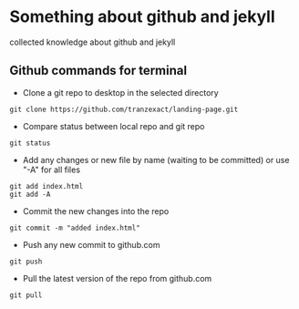 # Something about github and jekyll
collected knowledge about github and jekyll

## Github commands for terminal

* Clone a git repo to desktop in the selected directory
```
git clone https://github.com/tranzexact/landing-page.git
```
* Compare status between local repo and git repo
```
git status
```
* Add any changes or new file by name (waiting to be committed) or use "-A" for all files
```
git add index.html
git add -A
```
* Commit the new changes into the repo
```
git commit -m "added index.html"
```
* Push any new commit to github.com
```
git push
```
* Pull the latest version of the repo from github.com
```
git pull
```
